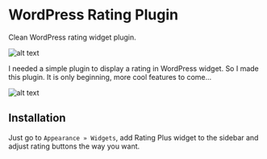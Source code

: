# WordPress Rating Plugin
Clean WordPress rating widget plugin.

![alt text](http://plugins.svn.wordpress.org/rating-plus/assets/icon-256x256.png "WordPress Rating Plugin")

I needed a simple plugin to display a rating in WordPress widget. So I made this plugin. It is only beginning, more cool features to come...

![alt text](https://github.com/sombatos/WordPress-Rating-Plugin/raw/master/assets/img/icons.png "WordPress Rating Plugin")

## Installation

Just go to `Appearance » Widgets`, add Rating Plus widget to the sidebar and adjust rating buttons the way you want.